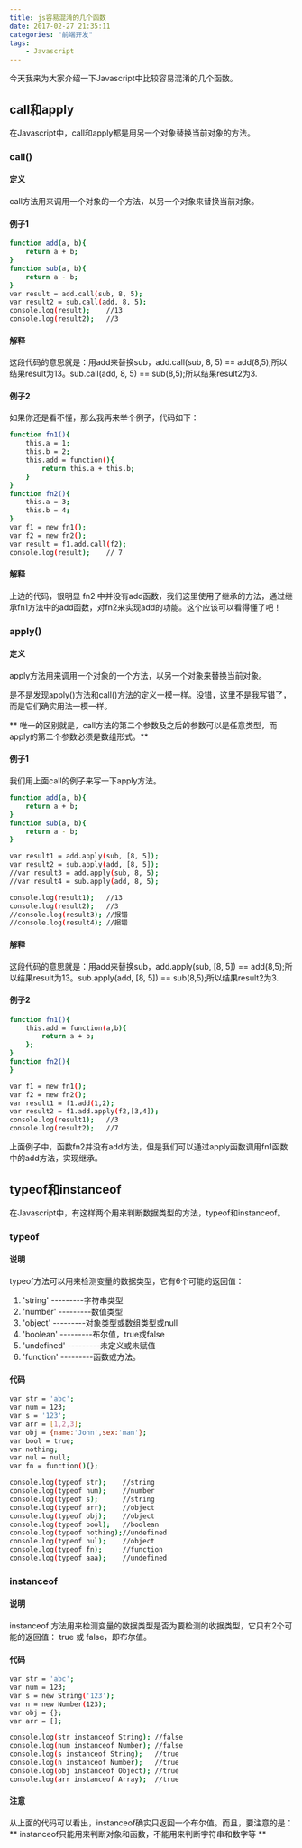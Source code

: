 ```yaml
---
title: js容易混淆的几个函数
date: 2017-02-27 21:35:11
categories: "前端开发"
tags:
	- Javascript
---
```


今天我来为大家介绍一下Javascript中比较容易混淆的几个函数。

## call和apply

在Javascript中，call和apply都是用另一个对象替换当前对象的方法。

### call()

#### 定义

call方法用来调用一个对象的一个方法，以另一个对象来替换当前对象。

#### 例子1

``` bash
function add(a, b){
	return a + b;
}
function sub(a, b){
	return a - b;
}
var result = add.call(sub, 8, 5);
var result2 = sub.call(add, 8, 5);
console.log(result);	//13
console.log(result2);	//3
```

#### 解释

这段代码的意思就是：用add来替换sub，add.call(sub, 8, 5) == add(8,5);所以结果result为13。sub.call(add, 8, 5) == sub(8,5);所以结果result2为3.

#### 例子2

如果你还是看不懂，那么我再来举个例子，代码如下：

``` bash
function fn1(){
	this.a = 1;
	this.b = 2;
	this.add = function(){
		return this.a + this.b;
	}
}
function fn2(){
	this.a = 3;
	this.b = 4;
}
var f1 = new fn1();
var f2 = new fn2();
var result = f1.add.call(f2);
console.log(result);	// 7
```

#### 解释

上边的代码，很明显 fn2 中并没有add函数，我们这里使用了继承的方法，通过继承fn1方法中的add函数，对fn2来实现add的功能。这个应该可以看得懂了吧！

### apply()

#### 定义

apply方法用来调用一个对象的一个方法，以另一个对象来替换当前对象。

是不是发现apply()方法和call()方法的定义一模一样。没错，这里不是我写错了，而是它们确实用法一模一样。

** 唯一的区别就是，call方法的第二个参数及之后的参数可以是任意类型，而apply的第二个参数必须是数组形式。**

#### 例子1

我们用上面call的例子来写一下apply方法。

``` bash
function add(a, b){
	return a + b;
}
function sub(a, b){
	return a - b;
}

var result1 = add.apply(sub, [8, 5]);
var result2 = sub.apply(add, [8, 5]);
//var result3 = add.apply(sub, 8, 5);
//var result4 = sub.apply(add, 8, 5);

console.log(result1);	//13
console.log(result2);	//3
//console.log(result3);	//报错
//console.log(result4);	//报错
```

#### 解释

这段代码的意思就是：用add来替换sub，add.apply(sub, [8, 5]) == add(8,5);所以结果result为13。sub.apply(add, [8, 5]) == sub(8,5);所以结果result2为3.

#### 例子2

``` bash
function fn1(){
	this.add = function(a,b){
		return a + b;
	};
}
function fn2(){
}

var f1 = new fn1();
var f2 = new fn2();
var result1 = f1.add(1,2);
var result2 = f1.add.apply(f2,[3,4]);
console.log(result1);	//3
console.log(result2);	//7
```

上面例子中，函数fn2并没有add方法，但是我们可以通过apply函数调用fn1函数中的add方法，实现继承。

## typeof和instanceof

在Javascript中，有这样两个用来判断数据类型的方法，typeof和instanceof。

### typeof

#### 说明

typeof方法可以用来检测变量的数据类型，它有6个可能的返回值：
1. 'string'       ---------字符串类型
2. 'number'       ---------数值类型
3. 'object'       ---------对象类型或数组类型或null
4. 'boolean'      ---------布尔值，true或false
5. 'undefined'    ---------未定义或未赋值
6. 'function'     ---------函数或方法。

#### 代码

``` bash
var str = 'abc';
var num = 123;
var s = '123';
var arr = [1,2,3];
var obj = {name:'John',sex:'man'};
var bool = true;
var nothing;
var nul = null;
var fn = function(){};

console.log(typeof str);	//string
console.log(typeof num);	//number
console.log(typeof s);		//string
console.log(typeof arr);	//object
console.log(typeof obj);	//object
console.log(typeof bool);	//boolean
console.log(typeof nothing);//undefined
console.log(typeof nul);	//object
console.log(typeof fn);		//function
console.log(typeof aaa);	//undefined
```

### instanceof

#### 说明

instanceof 方法用来检测变量的数据类型是否为要检测的收据类型，它只有2个可能的返回值：
true 或 false，即布尔值。

#### 代码

``` bash
var str = 'abc';
var num = 123;
var s = new String('123');
var n = new Number(123);
var obj = {};
var arr = [];

console.log(str instanceof String);	//false
console.log(num instanceof Number);	//false
console.log(s instanceof String);	//true
console.log(n instanceof Number);	//true
console.log(obj instanceof Object);	//true
console.log(arr instanceof Array);	//true
```

#### 注意

从上面的代码可以看出，instanceof确实只返回一个布尔值。而且，要注意的是：
** instanceof只能用来判断对象和函数，不能用来判断字符串和数字等 **

